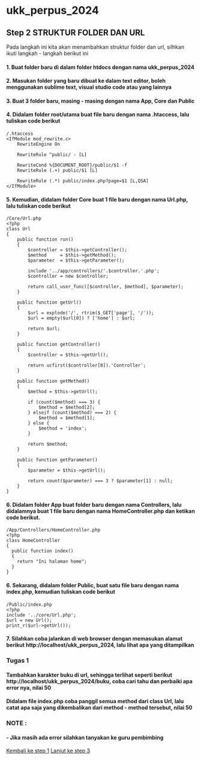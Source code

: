 # ukk_perpus_2024
## Step 2 STRUKTUR FOLDER DAN URL
Pada langkah ini kita akan menambahkan struktur folder dan url, silhkan ikuti langkah - langkah berikut ini
#### 1. Buat folder baru di dalam folder htdocs dengan nama ukk_perpus_2024
#### 2. Masukan folder yang baru dibuat ke dalam text editor, boleh menggunakan sublime text, visual studio code atau yang lainnya
#### 3. Buat 3 folder baru, masing - masing dengan nama App, Core dan Public
#### 4. Didalam folder root/utama buat file baru dengan nama .htaccess, lalu tuliskan code berikut
```
/.htaccess
<IfModule mod_rewrite.c>
	RewriteEngine On

	RewriteRule ^public/ - [L]

	RewriteCond %{DOCUMENT_ROOT}/public/$1 -f
	RewriteRule (.+) public/$1 [L]

	RewriteRule (.*) public/index.php?page=$1 [L,QSA]
</IfModule>
```
#### 5. Kemudian, didalam folder Core buat 1 file baru dengan nama Url.php, lalu tuliskan code berikut
````
/Core/Url.php
<?php 
class Url
{
	public function run()
	{
		$controller = $this->getController();
		$method 	= $this->getMethod();
		$parameter 	= $this->getParameter();

		include '../app/controllers/'.$controller.'.php';
		$controller	= new $controller;

		return call_user_func([$controller, $method], $parameter);
	}

	public function getUrl()
	{
		$url = explode('/', rtrim($_GET['page'], '/'));
		$url = empty($url[0]) ? ['home'] : $url;

		return $url;
	}

	public function getController()
	{
		$controller = $this->getUrl();

		return ucfirst($controller[0]).'Controller';
	}

	public function getMethod()
	{
		$method = $this->getUrl();

		if (count($method) === 3) {
			$method = $method[2];
		} elseif (count($method) === 2) {
			$method = $method[1];
		} else {
			$method = 'index';
		}

		return $method;
	}

	public function getParameter()
	{
		$parameter = $this->getUrl();

		return count($parameter) === 3 ? $parameter[1] : null;
	}
}
````
#### 6. Didalam folder App buat folder baru dengan nama Controllers, lalu didalamnya buat 1 file baru dengan nama HomeController.php dan ketikan code berikut.
```
/App/Controllers/HomeController.php
<?php 
class HomeController 
{
  public function index()
  {
    return "Ini halaman home";
  }
}

```
#### 6. Sekarang, didalam folder Public, buat satu file baru dengan nama index.php, kemudian tuliskan code berikut 
```
/Public/index.php
<?php 
include '../core/Url.php';
$url = new Url();
print_r($url->getUrl());
```
#### 7. Silahkan coba jalankan di web browser dengan memasukan alamat berikut http://localhost/ukk_perpus_2024, lalu lihat apa yang ditampilkan
### Tugas 1
#### Tambahkan karakter buku di url, sehingga terlihat seperti berikut http://localhost/ukk_perpus_2024/buku, coba cari tahu dan perbaiki apa error nya, nilai 50
#### Didalam file index.php coba panggil semua method dari class Url, lalu catat apa saja yang dikembalikan dari method - method tersebut, nilai 50


### NOTE :
#### - Jika masih ada error silahkan tanyakan ke guru pembimbing
[Kembali ke step 1](https://github.com/irawankilmer/ukk_perpus_2024)
[Lanjut ke step 3](https://github.com/irawankilmer/ukk_perpus_2024/tree/step-3)
